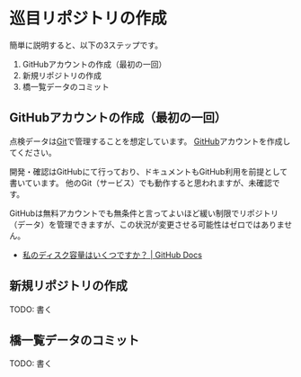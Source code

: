 巡目リポジトリの作成
====================

簡単に説明すると、以下の3ステップです。

1. GitHubアカウントの作成（最初の一回）
1. 新規リポジトリの作成
1. 橋一覧データのコミット


GitHubアカウントの作成（最初の一回）
------------------------------------

点検データは[Git](https://git-scm.com/)で管理することを想定しています。
[GitHub](https://github.com/)アカウントを作成してください。

開発・確認はGitHubにて行っており、ドキュメントもGitHub利用を前提として書いています。
他のGit（サービス）でも動作すると思われますが、未確認です。

GitHubは無料アカウントでも無条件と言ってよいほど緩い制限でリポジトリ（データ）を管理できますが、この状況が変更させる可能性はゼロではありません。

* [私のディスク容量はいくつですか？ | GitHub Docs](https://docs.github.com/ja/free-pro-team@latest/github/managing-large-files/what-is-my-disk-quota)


新規リポジトリの作成
--------------------

TODO: 書く

橋一覧データのコミット
----------------------

TODO: 書く
